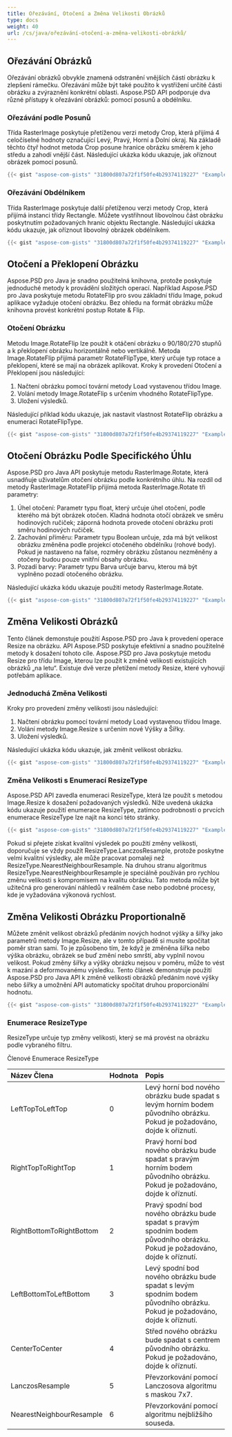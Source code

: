 ```yaml
---
title: Ořezávání, Otočení a Změna Velikosti Obrázků
type: docs
weight: 40
url: /cs/java/ořezávání-otočení-a-změna-velikosti-obrázků/
---
```


## **Ořezávání Obrázků**
Ořezávání obrázků obvykle znamená odstranění vnějších částí obrázku k zlepšení rámečku. Ořezávání může být také použito k vystřižení určité části obrázku a zvýraznění konkrétní oblasti. Aspose.PSD API podporuje dva různé přístupy k ořezávání obrázků: pomocí posunů a obdélníku.
### **Ořezávání podle Posunů**
Třída RasterImage poskytuje přetíženou verzi metody Crop, která přijímá 4 celočíselné hodnoty označující Levý, Pravý, Horní a Dolní okraj. Na základě těchto čtyř hodnot metoda Crop posune hranice obrázku směrem k jeho středu a zahodí vnější část. Následující ukázka kódu ukazuje, jak oříznout obrázek pomocí posunů.

```cs
{{< gist "aspose-com-gists" "31800d807a72f1f50fe4b29374119227" "Examples-src-main-java-com-aspose-psd-examples-DrawingAndFormattingImages-CroppingbyShifts-CroppingbyShifts.java" >}}
```
### **Ořezávání Obdélníkem**
Třída RasterImage poskytuje další přetíženou verzi metody Crop, která přijímá instanci třídy Rectangle. Můžete vystřihnout libovolnou část obrázku poskytnutím požadovaných hranic objektu Rectangle. Následující ukázka kódu ukazuje, jak oříznout libovolný obrázek obdélníkem.

```cs
{{< gist "aspose-com-gists" "31800d807a72f1f50fe4b29374119227" "Examples-src-main-java-com-aspose-psd-examples-DrawingAndFormattingImages-CroppingbyRectangle-CroppingbyRectangle.java" >}}
```

## **Otočení a Překlopení Obrázku**
Aspose.PSD pro Java je snadno použitelná knihovna, protože poskytuje jednoduché metody k provádění složitých operací. Například Aspose.PSD pro Java poskytuje metodu RotateFlip pro svou základní třídu Image, pokud aplikace vyžaduje otočení obrázku. Bez ohledu na formát obrázku může knihovna provést konkrétní postup Rotate & Flip.

### **Otočení Obrázku**
Metodu Image.RotateFlip lze použít k otáčení obrázku o 90/180/270 stupňů a k překlopení obrázku horizontálně nebo vertikálně. Metoda Image.RotateFlip přijímá parametr RotateFlipType, který určuje typ rotace a překlopení, které se mají na obrázek aplikovat. Kroky k provedení Otočení a Překlopení jsou následující:

1. Načtení obrázku pomocí tovární metody Load vystavenou třídou Image.
1. Volání metody Image.RotateFlip s určením vhodného RotateFlipType.
1. Uložení výsledků.

Následující příklad kódu ukazuje, jak nastavit vlastnost RotateFlip obrázku a enumeraci RotateFlipType.

```cs
{{< gist "aspose-com-gists" "31800d807a72f1f50fe4b29374119227" "Examples-src-main-java-com-aspose-psd-examples-DrawingAndFormattingImages-RotatinganImage-RotatinganImage.java" >}}
```

## **Otočení Obrázku Podle Specifického Úhlu**
Aspose.PSD pro Java API poskytuje metodu RasterImage.Rotate, která usnadňuje uživatelům otočení obrázku podle konkrétního úhlu. Na rozdíl od metody RasterImage.RotateFlip přijímá metoda RasterImage.Rotate tři parametry:

1. Úhel otočení: Parametr typu float, který určuje úhel otočení, podle kterého má být obrázek otočen. Kladná hodnota otočí obrázek ve směru hodinových ručiček; záporná hodnota provede otočení obrázku proti směru hodinových ručiček.
1. Zachování příměru: Parametr typu Boolean určuje, zda má být velikost obrázku změněna podle projekcí otočeného obdélníku (rohové body). Pokud je nastaveno na false, rozměry obrázku zůstanou nezměněny a otočeny budou pouze vnitřní obsahy obrázku.
1. Pozadí barvy: Parametr typu Barva určuje barvu, kterou má být vyplněno pozadí otočeného obrázku.

Následující ukázka kódu ukazuje použití metody RasterImage.Rotate.

```cs
{{< gist "aspose-com-gists" "31800d807a72f1f50fe4b29374119227" "Examples-src-main-java-com-aspose-psd-examples-DrawingAndFormattingImages-RotatinganImageonaSpecificAngle-RotatinganImageonaSpecificAngle.java" >}}
```

## **Změna Velikosti Obrázků**
Tento článek demonstuje použití Aspose.PSD pro Java k provedení operace Resize na obrázku. API Aspose.PSD poskytuje efektivní a snadno použitelné metody k dosažení tohoto cíle. Aspose.PSD pro Java poskytuje metodu Resize pro třídu Image, kterou lze použít k změně velikosti existujících obrázků „na letu“. Existuje dvě verze přetížení metody Resize, které vyhovují potřebám aplikace.
### **Jednoduchá Změna Velikosti**
Kroky pro provedení změny velikosti jsou následující:

1. Načtení obrázku pomocí tovární metody Load vystavenou třídou Image.
1. Volání metody Image.Resize s určením nové Výšky a Šířky.
1. Uložení výsledků.

Následující ukázka kódu ukazuje, jak změnit velikost obrázku.

```cs
{{< gist "aspose-com-gists" "31800d807a72f1f50fe4b29374119227" "Examples-src-main-java-com-aspose-psd-examples-DrawingAndFormattingImages-SimpleResizing-SimpleResizing.java" >}}
```

### **Změna Velikosti s Enumerací ResizeType**
Aspose.PSD API zavedla enumeraci ResizeType, která lze použít s metodou Image.Resize k dosažení požadovaných výsledků. Níže uvedená ukázka kódu ukazuje použití enumerace ResizeType, zatímco podrobnosti o prvcích enumerace ResizeType lze najít na konci této stránky.

```cs
{{< gist "aspose-com-gists" "31800d807a72f1f50fe4b29374119227" "Examples-src-main-java-com-aspose-psd-examples-DrawingAndFormattingImages-ResizingwithResizeTypeEnumeration-ResizingwithResizeTypeEnumeration.java" >}}
```

Pokud si přejete získat kvalitní výsledek po použití změny velikosti, doporučuje se vždy použít ResizeType.LanczosResample, protože poskytne velmi kvalitní výsledky, ale může pracovat pomaleji než ResizeType.NearestNeighbourResample. Na druhou stranu algoritmus ResizeType.NearestNeighbourResample je speciálně používán pro rychlou změnu velikosti s kompromisem na kvalitu obrázku. Tato metoda může být užitečná pro generování náhledů v reálném čase nebo podobné procesy, kde je vyžadována výkonová rychlost.

## **Změna Velikosti Obrázku Proportionalně**
Můžete změnit velikost obrázků předáním nových hodnot výšky a šířky jako parametrů metody Image.Resize, ale v tomto případě si musíte spočítat poměr stran sami. To je způsobeno tím, že když je změněna šířka nebo výška obrázku, obrázek se buď změní nebo smrští, aby vyplnil novou velikost. Pokud změny šířky a výšky obrázku nejsou v poměru, může to vést k mazání a deformovanému výsledku. Tento článek demonstruje použití Aspose.PSD pro Java API k změně velikosti obrázků předáním nové výšky nebo šířky a umožnění API automaticky spočítat druhou proporcionální hodnotu.

```cs
{{< gist "aspose-com-gists" "31800d807a72f1f50fe4b29374119227" "Examples-src-main-java-com-aspose-psd-examples-DrawingAndFormattingImages-ResizeImageProportionally-ResizeImageProportionally.java" >}}
```

### **Enumerace ResizeType**
ResizeType určuje typ změny velikosti, který se má provést na obrázku podle vybraného filtru.

Členové Enumerace ResizeType

|**Název Člena**|**Hodnota**|**Popis**|
| :- | :- | :- |
|LeftTopToLeftTop|0|Levý horní bod nového obrázku bude spadat s levým horním bodem původního obrázku. Pokud je požadováno, dojde k oříznutí.|
|RightTopToRightTop|1|Pravý horní bod nového obrázku bude spadat s pravým horním bodem původního obrázku. Pokud je požadováno, dojde k oříznutí.|
|RightBottomToRightBottom|2|Pravý spodní bod nového obrázku bude spadat s pravým spodním bodem původního obrázku. Pokud je požadováno, dojde k oříznutí.|
|LeftBottomToLeftBottom|3|Levý spodní bod nového obrázku bude spadat s levým spodním bodem původního obrázku. Pokud je požadováno, dojde k oříznutí.|
|CenterToCenter|4|Střed nového obrázku bude spadat s centrem původního obrázku. Pokud je požadováno, dojde k oříznutí.|
|LanczosResample|5|Převzorkování pomocí Lanczosova algoritmu s maskou 7x7.|
|NearestNeighbourResample|6|Převzorkování pomocí algoritmu nejbližšího souseda.|

